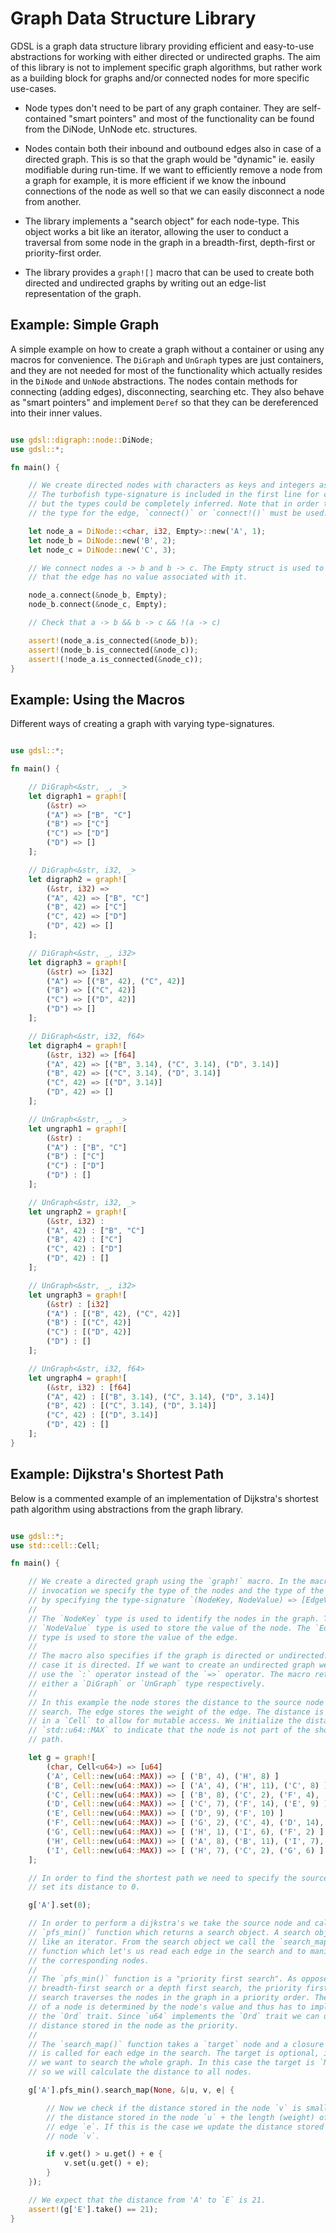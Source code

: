 # Graph Data Structure Library

GDSL is a graph data structure library providing efficient and easy-to-use
abstractions for working with either directed or undirected graphs. The aim of
this library is not to implement specific graph algorithms, but rather work as
a building block for graphs and/or connected nodes for more specific use-cases.

- Node types don't need to be part of any graph container. They are self-contained
"smart pointers" and most of the functionality can be found from the DiNode, UnNode
etc. structures.

- Nodes contain both their inbound and outbound edges also in case of a directed graph.
This is so that the graph would be "dynamic" ie. easily modifiable during run-time. If
we want to efficiently remove a node from a graph for example, it is more efficient if
we know the inbound connections of the node as well so that we can easily disconnect
a node from another.

- The library implements a "search object" for each node-type. This object works a bit
like an iterator, allowing the user to conduct a traversal from some node in the graph
in a breadth-first, depth-first or priority-first order.

- The library provides a `graph![]` macro that can be used to create both
directed and undirected graphs by writing out an edge-list representation of the graph.

## Example: Simple Graph

A simple example on how to create a graph without a container or using any
macros for convenience. The `DiGraph` and `UnGraph` types are just containers,
and they are not needed for most of the functionality which actually resides in
the `DiNode` and `UnNode` abstractions. The nodes contain methods for
connecting (adding edges), disconnecting, searching etc. They also behave as
"smart pointers" and implement `Deref` so that they can be dereferenced into
their inner values.

```rust

use gdsl::digraph::node::DiNode;
use gdsl::*;

fn main() {

	// We create directed nodes with characters as keys and integers as values.
	// The turbofish type-signature is included in the first line for clarity,
	// but the types could be completely inferred. Note that in order to infer
	// the type for the edge, `connect()` or `connect!()` must be used.

	let node_a = DiNode::<char, i32, Empty>::new('A', 1);
	let node_b = DiNode::new('B', 2);
	let node_c = DiNode::new('C', 3);

	// We connect nodes a -> b and b -> c. The Empty struct is used to denote
	// that the edge has no value associated with it.

	node_a.connect(&node_b, Empty);
	node_b.connect(&node_c, Empty);

	// Check that a -> b && b -> c && !(a -> c)

	assert!(node_a.is_connected(&node_b));
	assert!(node_b.is_connected(&node_c));
	assert!(!node_a.is_connected(&node_c));
}

```

## Example: Using the Macros

Different ways of creating a graph with varying type-signatures.

```rust

use gdsl::*;

fn main() {

	// DiGraph<&str, _, _>
	let digraph1 = graph![
		(&str) =>
		("A") => ["B", "C"]
		("B") => ["C"]
		("C") => ["D"]
		("D") => []
	];

	// DiGraph<&str, i32, _>
	let digraph2 = graph![
		(&str, i32) =>
		("A", 42) => ["B", "C"]
		("B", 42) => ["C"]
		("C", 42) => ["D"]
		("D", 42) => []
	];

	// DiGraph<&str, _, i32>
	let digraph3 = graph![
		(&str) => [i32]
		("A") => [("B", 42), ("C", 42)]
		("B") => [("C", 42)]
		("C") => [("D", 42)]
		("D") => []
	];

	// DiGraph<&str, i32, f64>
	let digraph4 = graph![
		(&str, i32) => [f64]
		("A", 42) => [("B", 3.14), ("C", 3.14), ("D", 3.14)]
		("B", 42) => [("C", 3.14), ("D", 3.14)]
		("C", 42) => [("D", 3.14)]
		("D", 42) => []
	];

	// UnGraph<&str, _, _>
	let ungraph1 = graph![
		(&str) :
		("A") : ["B", "C"]
		("B") : ["C"]
		("C") : ["D"]
		("D") : []
	];

	// UnGraph<&str, i32, _>
	let ungraph2 = graph![
		(&str, i32) :
		("A", 42) : ["B", "C"]
		("B", 42) : ["C"]
		("C", 42) : ["D"]
		("D", 42) : []
	];

	// UnGraph<&str, _, i32>
	let ungraph3 = graph![
		(&str) : [i32]
		("A") : [("B", 42), ("C", 42)]
		("B") : [("C", 42)]
		("C") : [("D", 42)]
		("D") : []
	];

	// UnGraph<&str, i32, f64>
	let ungraph4 = graph![
		(&str, i32) : [f64]
		("A", 42) : [("B", 3.14), ("C", 3.14), ("D", 3.14)]
		("B", 42) : [("C", 3.14), ("D", 3.14)]
		("C", 42) : [("D", 3.14)]
		("D", 42) : []
	];
}

```

## Example: Dijkstra's Shortest Path

Below is a commented example of an implementation of Dijkstra's shortest path
algorithm using abstractions from the graph library.

```rust

use gdsl::*;
use std::cell::Cell;

fn main() {

	// We create a directed graph using the `graph!` macro. In the macro
	// invocation we specify the type of the nodes and the type of the edges
	// by specifying the type-signature `(NodeKey, NodeValue) => [EdgeValue]`.
	//
	// The `NodeKey` type is used to identify the nodes in the graph. The
	// `NodeValue` type is used to store the value of the node. The `EdgeValue`
	// type is used to store the value of the edge.
	//
	// The macro also specifies if the graph is directed or undirected. In this
	// case it is directed. If we want to create an undirected graph we have to
	// use the `:` operator instead of the `=>` operator. The macro returns
	// either a `DiGraph` or `UnGraph` type respectively.
	//
	// In this example the node stores the distance to the source node of the
	// search. The edge stores the weight of the edge. The distance is wrapped
	// in a `Cell` to allow for mutable access. We initialize the distance to
	// `std::u64::MAX` to indicate that the node is not part of the shortest
	// path.

	let g = graph![
		(char, Cell<u64>) => [u64]
		('A', Cell::new(u64::MAX)) => [ ('B', 4), ('H', 8) ]
		('B', Cell::new(u64::MAX)) => [ ('A', 4), ('H', 11), ('C', 8) ]
		('C', Cell::new(u64::MAX)) => [ ('B', 8), ('C', 2), ('F', 4), ('D', 7) ]
		('D', Cell::new(u64::MAX)) => [ ('C', 7), ('F', 14), ('E', 9) ]
		('E', Cell::new(u64::MAX)) => [ ('D', 9), ('F', 10) ]
		('F', Cell::new(u64::MAX)) => [ ('G', 2), ('C', 4), ('D', 14), ('E', 10) ]
		('G', Cell::new(u64::MAX)) => [ ('H', 1), ('I', 6), ('F', 2) ]
		('H', Cell::new(u64::MAX)) => [ ('A', 8), ('B', 11), ('I', 7), ('G', 1) ]
		('I', Cell::new(u64::MAX)) => [ ('H', 7), ('C', 2), ('G', 6) ]
	];

	// In order to find the shortest path we need to specify the source node and
	// set its distance to 0.

	g['A'].set(0);

	// In order to perform a dijkstra's we take the source node and call the
	// `pfs_min()` function which returns a search object. A search object is
	// like an iterator. From the search object we call the `search_map()`
	// function which let's us read each edge in the search and to manipulate
	// the corresponding nodes.
	//
	// The `pfs_min()` function is a "priority first search". As opposed to a
	// breadth-first search or a depth first search, the priority first
	// search traverses the nodes in the graph in a priority order. The priority
	// of a node is determined by the node's value and thus has to implement
	// the `Ord` trait. Since `u64` implements the `Ord` trait we can use the
	// distance stored in the node as the priority.
	//
	// The `search_map()` function takes a `target` node and a closure which
	// is called for each edge in the search. The target is optional, in case
	// we want to search the whole graph. In this case the target is `None`,
	// so we will calculate the distance to all nodes.

	g['A'].pfs_min().search_map(None, &|u, v, e| {

		// Now we check if the distance stored in the node `v` is smaller than
		// the distance stored in the node `u` + the length (weight) of the
		// edge `e`. If this is the case we update the distance stored in the
		// node `v`.

		if v.get() > u.get() + e {
			v.set(u.get() + e);
		}
	});

	// We expect that the distance from 'A' to `E` is 21.
	assert!(g['E'].take() == 21);
}

```
